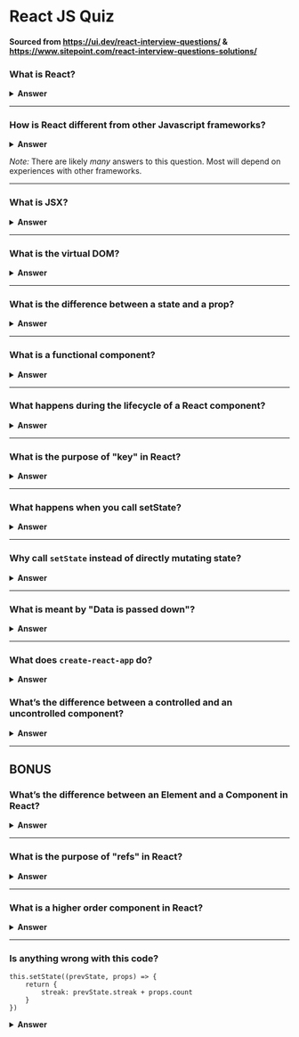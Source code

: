 # React JS Quiz

#### Sourced from https://ui.dev/react-interview-questions/ & https://www.sitepoint.com/react-interview-questions-solutions/

### What is React?

<details>
<summary><b>Answer</b></summary>
<p>
React is an open-source JavaScript library created by Facebook for building complex, interactive UIs in web and mobile applications.

The key point in this answer is that React’s core purpose is to build UI components;it is often referred to as just the “V” (View) in an “MVC” architecture. Therefore it has no opinions on the other pieces of your technology stack and can be seamlessly integrated into any application.
</p>
</details>

---

### How is React different from other Javascript frameworks?

<details>
<summary><b>Answer</b></summary>
<p>
React is a small library focused on building UI components.

By comparison, AngularJS (1.x) approaches building an application by extending HTML markup and injecting various constructs (e.g. Directives, Controllers, Services) at runtime. As a result, AngularJS is very opinionated about the greater architecture of your application.

By contrast, React focuses exclusively on the creation of components, and has few (if any) opinions about an application’s architecture. This allows a developer an incredible amount of flexibility in choosing the architecture they deem “best” — though it also places the responsibility of choosing (or building) those parts on the developer.
</p>
</details>

_Note:_ There are likely _many_ answers to this question. Most will depend on experiences with other frameworks.

---

### What is JSX?

<details>
<summary><b>Answer</b></summary>
<p>
JSX, aka 'JavaScript eXtension' is XML like syntax developed for use in React. It allows developers to write Javascript that <em>looks</em> like HTML. JSX code by itself cannot be read by the browser; it must be transpiled into traditional JavaScript using tools like Babel and webpack.
</p>

The following in JSX:

```jsx
<div className="container" />
```

Is translated to this in Javascript:

```javascript
React.createElement(
  'div',
  {className: 'container'}
)
```

#### Key Talking Points

* Developers do not have to use JSX (and ES2015) to write an application in React.
* Having said that, many React developers prefer to use JSX as its syntax is far more declarative and reduces overall code complexity. Facebook certainly encourages it in all of their documentation!
* Adopting JSX allows the developer to simultaneously adopt ES2015 — giving immediate access to some wonderful syntactic sugar.
</details>

---

### What is the virtual DOM?

<details>
<summary><b>Answer</b></summary>
<p>

> The virtual DOM is an in-memory representation of the actual HTML elements that make up your application’s UI. When a component is re-rendered, the virtual DOM compares the changes to its model of the DOM in order to create a list of updates to be applied. The main advantage is that it’s highly efficient, only making the minimum necessary changes to the actual DOM, rather than having to re-render large chunks.

</p>
</details>

---

### What is the difference between a state and a prop?

<details>
<summary><b>Answer</b></summary>
<p>

>In a React component, props are variables passed to it by its parent component. State on the other hand is a variable, but directly initialized and managed by the component.
>
> The state can be initialized by props.

More Reading: [https://flaviocopes.com/react-state-vs-props/](https://flaviocopes.com/react-state-vs-props/)

</p>
</details>

---

### What is a functional component?

<details>
<summary><b>Answer</b></summary>
<p>

A functional, component is _just_ a Javascript function that can receive props and return a React element.

In general, they're usually somewhat more performant than a Class based component because they return simple UI.

</p>

```jsx
const myGreetingComponent = props => {
    return (
        <div>
            <h1>Hello {props.name}</h1>
        </div>
    )
}
```

#### Note:
Prior to React 16.8, functional components were _stateless_, and did not have any lifecycle methods.

With the introduction of Hooks, functional components are now able to access state (`useState`) and have similar functionality to lifecycle methods (`useEffect`).

</details>

---

### What happens during the lifecycle of a React component?

<details>
<summary><b>Answer</b></summary>
<p>

> At the highest level, React components have lifecycle events that fall into three general categories:
>
> * Initialization
> * State/Property Updates
> * Destruction
>
> Every React component defines these events as a mechanism for managing its properties, state, and rendered output. Some of these events only happen once, others happen more frequently; understanding these three general categories should help you clearly visualize when certain logic needs to be applied.

</p>

> `componentDidMount()`: Called after the first render; the component’s DOM element is now available

> `componentWillUnmount()`: Called before the component is removed from the DOM, allowing you to clean up things like event listeners.

In functional components, the `useEffect` Hook gives us similar functionalty to these lifecycle methods.

</details>

---

### What is the purpose of "key" in React?

<details>
<summary><b>Answer</b></summary>
<p>

Keys are what help React keep track of what items have changed, been added, or been removed from a list.

</p>
</details>

---

### What happens when you call setState?

<details>
<summary><b>Answer</b></summary>
<p>

> The first thing React will do when setState is called is merge the object you passed into setState into the current state of the component.

> This will kick off a process called reconciliation. The end goal of reconciliation is to, in the most efficient way possible, update the UI based on this new state.

> To do this, React will construct a new tree of React elements (which you can think of as an object representation of your UI). Once it has this tree, in order to figure out how the UI should change in response to the new state, React will diff (`diff`: check the differences of) this new tree against the previous element tree.

> By doing this, React will then know the exact changes which occurred, and by knowing exactly what changes occurred, will able to minimize its footprint on the UI by only making updates where absolutely necessary.

</p>
</details>

---

### Why call `setState` instead of directly mutating state?

<details>
<summary><b>Answer</b></summary>
<p>

> If you try to mutate a component’s state directly, React has no way of knowing that it needs to re-render the component. By using the setState() method, React can update the component’s UI.

> [S]tate updates are not guaranteed to be synchronous. If you need to update a component’s state based on another piece of state (or props), pass a function to setState() that takes state and props as its two arguments:

```jsx
this.setState((state, props) => ({
  counter: state.counter + props.increment
}));
```

_Note:_ The above example is not as common, but is handy to know.

</p>
</details>

---

### What is meant by "Data is passed down"?

<details>
<summary><b>Answer</b></summary>
<p>

React has _one-way_  data binding.  Specifically, React's UI is changed based on changes to the data model. The changes move from the model, it is the single source of truth.

By comparison, two-way data binding means that the model changes with the UI, and vice-versa.

One-way data binding means that data is always moving in one direction. This flow is more predictable, with has fewer side effects.

Common React data flow patterns are:

* Parent -> Child
* Child -> Parent (using callbacks)
* Between siblings (messy, but possible).

More Reading: [https://medium.com/@lizdenhup/understanding-unidirectional-data-flow-in-react-3e3524c09d8e](https://medium.com/@lizdenhup/understanding-unidirectional-data-flow-in-react-3e3524c09d8e)

</p>
</details>

---

### What does `create-react-app` do?

<details>
<summary><b>Answer</b></summary>
<p>

Per the [docs](https://facebook.github.io/create-react-app/docs/getting-started)

> Create React App is an officially supported way to create single-page React applications. It offers a modern build setup with no configuration.

Using `create-react-app` will quickly scaffold out a React application with all the basic libraries, folder structure, and scripts that you need to get a React application up and running quickly.

</p>
</details>

### What’s the difference between a controlled and an uncontrolled component?

<details>
<summary><b>Answer</b></summary>
<p>

(emphasis added)

> In an HTML document, many form elements (e.g. `<select>`, `<textarea>`, `<input>`) maintain their own state. An **uncontrolled component** treats the DOM as the source of truth for the state of these inputs.
>
> In a **controlled component**, the internal state is used to keep track of the element value. When the value of the input changes, React re-renders the input.

</p>
</details>

---

## BONUS

### What’s the difference between an Element and a Component in React?

<details>
<summary><b>Answer</b></summary>
<p>

> A React _element_ describes what you want to see on the screen. It is an object representation of some UI.
>
> A React _component_ is a function or a class which optionally accepts input and returns a React element (typically via JSX which gets transpiled to a createElement invocation).

</p>
</details>

---

### What is the purpose of "refs" in React?

<details>
<summary><b>Answer</b></summary>
<p>

> Refs allow direct access to a DOM element or an instance of a component.

> In order to use them you add a ref attribute to your component whose value is a callback function which will receive the underlying DOM element or the mounted instance of the component as its first argument.

</p>
</details>

---

### What is a higher order component in React?

<details>
<summary><b>Answer</b></summary>
<p>

> A higher-order component (HOC) is an advanced technique in React for reusing component logic. HOCs are not part of the React API, per se. They are a pattern that emerges from React’s compositional nature.
>
> Concretely, a higher-order component is a function that takes a component and returns a new component.

React Docs: [https://reactjs.org/docs/higher-order-components.html](https://reactjs.org/docs/higher-order-components.html)

</p>
</details>

---

### Is anything wrong with this code?

```
this.setState((prevState, props) => {
    return {
        streak: prevState.streak + props.count
    }
})
```

<details>
<summary><b>Answer</b></summary>
<p>

"Nothing is wrong with it 🙂.

It’s rarely used and not well known, but you can also pass a function to `setState` that receives the previous state and props and returns a new state, just as we’re doing above.

This is actually recommended if you’re setting state based on previous state." - Tyler McGinnis

</p>
</details>
